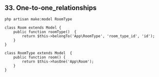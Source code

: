 ## 33. One-to-one_relationships

    php artisan make:model RoomType

    class Room extends Model {
        public function roomType()  {        
            return $this->belongTo('App\RoomType', 'room_type_id', 'id');
        }
    }

    class RoomType extends Model  {
        public function room() {
            return $this->hasOne('App\Room');
        }
    }